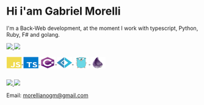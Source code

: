 # Hi i'am Gabriel Morelli 

I'm a Back-Web development, at the moment I work with typescript, Python, Ruby, F# and golang.

<div>
  <a href="https://github.com/ronanzindev">
  <img height="180em" src="https://github-readme-stats.vercel.app/api?username=ronanzindev&show_icons=true&theme=radical&include_all_commits=true&count_private=true"/>
  <img height="180em" src="https://github-readme-stats.vercel.app/api/top-langs/?username=ronanzindev&layout=compact&langs_count=10&theme=radical"/>
</div>

<div style="display: inline_block"><br>
  <img align="center" alt="Ronan-Js" height="30" width="40" src="https://raw.githubusercontent.com/devicons/devicon/master/icons/javascript/javascript-plain.svg">
  <img align="center" alt="Ronan-Ts" height="30" width="40" src="https://raw.githubusercontent.com/devicons/devicon/master/icons/typescript/typescript-plain.svg">
  <img align="center" alt="Ronan-Csharp" height="30" width="40" src="https://raw.githubusercontent.com/devicons/devicon/master/icons/csharp/csharp-original.svg">
  <img align="center" alt="Ronan-Fsharp" height="30" width="40" src="https://raw.githubusercontent.com/devicons/devicon/master/icons/fsharp/fsharp-original.svg">
  <img align="center" alt="Ronan-HTML" height="30" width="40" src="https://raw.githubusercontent.com/devicons/devicon/master/icons/go/go-original.svg">
  <img align="center" alt="Ronan-Python" height="30" width="40" src="https://raw.githubusercontent.com/devicons/devicon/master/icons/elixir/elixir-original.svg">
</div>
  
  ##
  
  <div>  
   <a href="https://twitter.com/GRRMorelli"> <img src="https://img.shields.io/badge/Twitter-1DA1F2?style=for-the-badge&logo=twitter&logoColor=white" target="_blank"> </a>
  <a href="https://www.linkedin.com/in/gabriel-morelli-090b29217/" target="_blank"><img src="https://img.shields.io/badge/-LinkedIn-%230077B5?style=for-the-badge&logo=linkedin&logoColor=white" target="_blank"></a> 
</div>

Email: morellianogm@gmail.com
